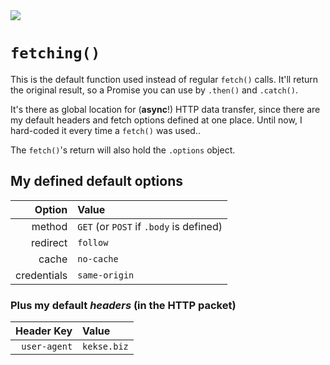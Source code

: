 <img src="https://kekse.biz/github.php?draw&text=`fetching()`&override=github:v4" />

# `fetching()`
This is the default function used instead of regular `fetch()` calls. It'll return the original result,
so a Promise you can use by `.then()` and `.catch()`.

It's there as global location for (**async**!) HTTP data transfer, since there are my default headers
and fetch options defined at one place. Until now, I hard-coded it every time a `fetch()` was used..

The `fetch()`'s return will also hold the `.options` object.

## My defined **default options**
| Option      | Value                                   |
| ----------: | :-------------------------------------- |
| method      | `GET` (or `POST` if `.body` is defined) |
| redirect    | `follow`                                |
| cache       | `no-cache`                              |
| credentials | `same-origin`                           |

### Plus my **default _headers_** (in the HTTP packet)
| Header **Key** | **Value**   |
| -------------: | :---------- |
| `user-agent`   | `kekse.biz` |

